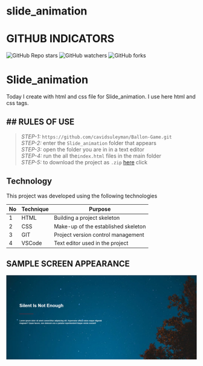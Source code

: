 # slide_animation
 
# GITHUB INDICATORS

![GitHub Repo stars](https://img.shields.io/github/stars/IlkinLion/slide_animation?style=for-the-badge)
![GitHub watchers](https://img.shields.io/github/watchers/IlkinLion/slide_animation?style=for-the-badge)
![GitHub forks](https://img.shields.io/github/forks/IlkinLion/slide_animation?style=for-the-badge)

  # Slide_animation

Today I create with html and css file for Slide_animation. I use here html and css tags. 
## ## RULES OF USE

> *STEP-1:* `https://github.com/cavidsuleyman/Ballon-Game.git` <br/>
> *STEP-2:*  enter the `Slide_animation` folder that appears <br/>
> *STEP-3:*  open the folder you are in in a text editor <br/>
> *STEP-4:*  run the  all the`index.html` files in the main folder <br/>
> *STEP-5:*  to download the project as `.zip`  [here](https://github.com/cavidsuleyman/Ballon-Game/archive/refs/heads/master.zip) click <br/>


## Technology

This project was developed using the following technologies

| No | Technique | Purpose |
| - | ---------- | --------------------- |
| 1 | HTML | Building a project skeleton |
| 2 | CSS |  Make-up of the established skeleton |
| 3 | GIT |  Project version control management |
| 4 | VSCode | Text editor used in the project |


## SAMPLE SCREEN APPEARANCE

![There was a screenshot here](./screen1.PNG)
